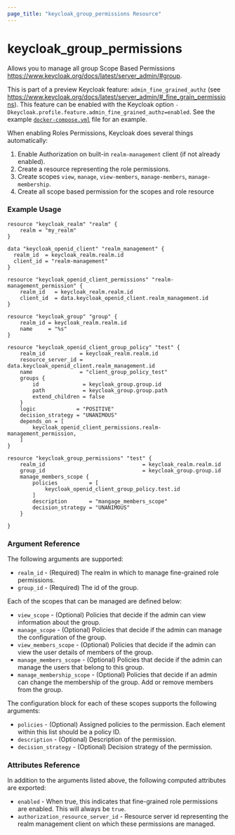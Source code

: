 ```yaml
---
page_title: "keycloak_group_permissions Resource"
---
```


# keycloak_group_permissions

Allows you to manage all group Scope Based Permissions https://www.keycloak.org/docs/latest/server_admin/#group.

This is part of a preview Keycloak feature: `admin_fine_grained_authz` (see https://www.keycloak.org/docs/latest/server_admin/#_fine_grain_permissions).
This feature can be enabled with the Keycloak option `-Dkeycloak.profile.feature.admin_fine_grained_authz=enabled`. See the
example [`docker-compose.yml`](https://github.com/lucdew/terraform-provider-keycloak/blob/898094df6b3e01c3404981ce7ca268142d6ff0e5/docker-compose.yml#L21) file for an example.

When enabling Roles Permissions, Keycloak does several things automatically:
1. Enable Authorization on built-in `realm-management` client (if not already enabled).
1. Create a resource representing the role permissions.
1. Create scopes `view`, `manage`, `view-members`, `manage-members`, `manage-membership`.
1. Create all scope based permission for the scopes and role resource


### Example Usage

```hcl
resource "keycloak_realm" "realm" {
	realm = "my_realm"
}

data "keycloak_openid_client" "realm_management" {
  realm_id  = keycloak_realm.realm.id
  client_id = "realm-management"
}

resource "keycloak_openid_client_permissions" "realm-management_permission" {
	realm_id   = keycloak_realm.realm.id
	client_id  = data.keycloak_openid_client.realm_management.id
}

resource "keycloak_group" "group" {
	realm_id = keycloak_realm.realm.id
	name     = "%s"
}

resource "keycloak_openid_client_group_policy" "test" {
	realm_id           = keycloak_realm.realm.id
	resource_server_id = data.keycloak_openid_client.realm_management.id
	name 			   = "client_group_policy_test"
	groups {
		id              = keycloak_group.group.id
		path            = keycloak_group.group.path
		extend_children = false
	}
	logic             = "POSITIVE"
	decision_strategy = "UNANIMOUS"
	depends_on = [
		keycloak_openid_client_permissions.realm-management_permission,
	]
}

resource "keycloak_group_permissions" "test" {
	realm_id                               = keycloak_realm.realm.id
	group_id                               = keycloak_group.group.id
	manage_members_scope {
		policies          = [
			keycloak_openid_client_group_policy.test.id
		]
		description       = "mangage_members_scope"
		decision_strategy = "UNANIMOUS"
	}

}
```

### Argument Reference

The following arguments are supported:

- `realm_id` - (Required) The realm in which to manage fine-grained role permissions.
- `group_id` - (Required) The id of the group.


Each of the scopes that can be managed are defined below:

- `view_scope` - (Optional) Policies that decide if the admin can view information about the group.
- `manage_scope` - (Optional) Policies that decide if the admin can manage the configuration of the group.
- `view_members_scope` - (Optional) Policies that decide if the admin can view the user details of members of the group.
- `manage_members_scope` - (Optional) Policies that decide if the admin can manage the users that belong to this group.
- `manage_membership_scope` - (Optional) Policies that decide if an admin can change the membership of the group. Add or remove members from the group.

The configuration block for each of these scopes supports the following arguments:

- `policies` - (Optional) Assigned policies to the permission. Each element within this list should be a policy ID.
- `description` - (Optional) Description of the permission.
- `decision_strategy` - (Optional) Decision strategy of the permission.

### Attributes Reference

In addition to the arguments listed above, the following computed attributes are exported:

- `enabled` - When true, this indicates that fine-grained role permissions are enabled. This will always be `true`.
- `authorization_resource_server_id` - Resource server id representing the realm management client on which these permissions are managed.
